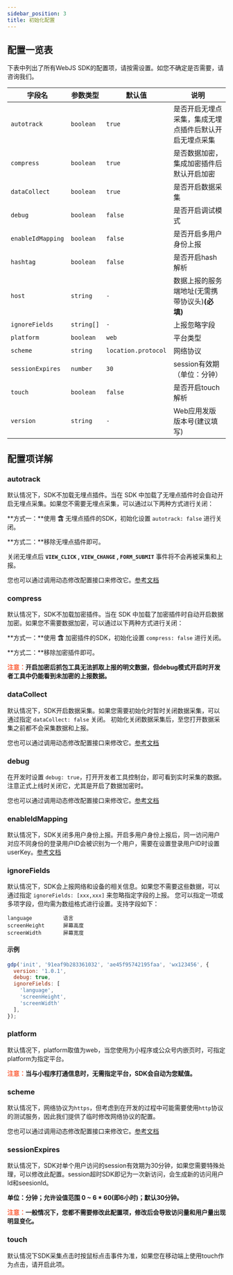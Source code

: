 ```yaml
---
sidebar_position: 3
title: 初始化配置
---
```


## 配置一览表

下表中列出了所有WebJS SDK的配置项，请按需设置。如您不确定是否需要，请咨询我们。

| **字段名**        | **参数类型** | **默认值**          | **说明**                                              |
|-------------------|--------------|---------------------|-----------------------------------------------------|
| `autotrack`       | `boolean`    | `true`              | 是否开启无埋点采集，集成无埋点插件后默认开启无埋点采集 |
| `compress`        | `boolean`    | `true`              | 是否数据加密，集成加密插件后默认开启加密               |
| `dataCollect`     | `boolean`    | `true`              | 是否开启数据采集                                      |
| `debug`           | `boolean`    | `false`             | 是否开启调试模式                                      |
| `enableIdMapping` | `boolean`    | `false`             | 是否开启多用户身份上报                                |
| `hashtag`         | `boolean`    | `false`             | 是否开启hash解析                                      |
| `host`            | `string`     | `-`                 | 数据上报的服务端地址(无需携带协议头)**(必填)**          |
| `ignoreFields`    | `string[]`   | `-`                 | 上报忽略字段                                          |
| `platform`        | `boolean`    | `web`               | 平台类型                                            |
| `scheme`          | `string`     | `location.protocol` | 网络协议                                              |
| `sessionExpires`  | `number`     | `30`                | session有效期（单位：分钟）                              |
| `touch`           | `boolean`    | `false`             | 是否开启touch解析                                     |
| `version`         | `string`     | `-`                 | Web应用发版版本号(建议填写)                           |

## 配置项详解

### autotrack

默认情况下，SDK不加载无埋点插件。当在 SDK 中加载了无埋点插件时会自动开启无埋点采集。如果您不需要无埋点采集，可以通过以下两种方式进行关闭：

**方式一：**使用 **含** 无埋点插件的SDK，初始化设置 `autotrack: false` 进行关闭。

**方式二：**移除无埋点插件即可。

关闭无埋点后 **`VIEW_CLICK` , `VIEW_CHANGE` , `FORM_SUBMIT`** 事件将不会再被采集和上报。

您也可以通过调用动态修改配置接口来修改它。[参考文档](/docs/webjs/3.8/commonlyApi#1开启关闭无埋点数据采集autotrack)

### compress

默认情况下，SDK不加载加密插件。当在 SDK 中加载了加密插件时自动开启数据加密。如果您不需要数据加密，可以通过以下两种方式进行关闭：

**方式一：**使用 **含** 加密插件的SDK，初始化设置 `compress: false` 进行关闭。

**方式二：**移除加密插件即可。

**<font color="#FC5F3A">注意：</font>开启加密后抓包工具无法抓取上报的明文数据，但debug模式开启时开发者工具中仍能看到未加密的上报数据。**

### dataCollect

默认情况下，SDK开启数据采集。如果您需要初始化时暂时关闭数据采集，可以通过指定 `dataCollect: false` 关闭。 初始化关闭数据采集后，至您打开数据采集之前都不会采集数据和上报。

您也可以通过调用动态修改配置接口来修改它。[参考文档](/docs/webjs/3.8/commonlyApi#2开启关闭数据采集datacollect)

### debug

在开发时设置 `debug: true`，打开开发者工具控制台，即可看到实时采集的数据。注意正式上线时关闭它，尤其是开启了数据加密时。

您也可以通过调用动态修改配置接口来修改它。[参考文档](/docs/webjs/3.8/commonlyApi#3开启关闭调试模式debug)

### enableIdMapping

默认情况下，SDK关闭多用户身份上报。开启多用户身份上报后，同一访问用户对应不同身份的登录用户ID会被识别为一个用户，需要在设置登录用户ID时设置userKey。[参考文档](/docs/webjs/3.8/commonlyApi#2设置登录用户idsetuserid)

### ignoreFields

默认情况下，SDK会上报网络和设备的相关信息。如果您不需要这些数据，可以通过指定 `ignoreFields: [xxx,xxx]` 来忽略指定字段的上报。
您可以指定一项或多项字段，但均需为数组格式进行设置。支持字段如下：

```text
language          语言
screenHeight      屏幕高度
screenWidth       屏幕宽度
```

#### 示例

```js
gdp('init', '91eaf9b283361032', 'ae45f95742195faa', 'wx123456', {
  version: '1.0.1',
  debug: true,
  ignoreFields: [
    'language',
    'screenHeight',
    'screenWidth'
  ],
});
```

### platform

默认情况下，platform取值为web，当您使用为小程序或公众号内嵌页时，可指定platform为指定平台。

**<font color="#FC5F3A">注意：</font>当与小程序打通信息时，无需指定平台，SDK会自动为您赋值。**

### scheme

默认情况下，网络协议为`https`，但考虑到在开发的过程中可能需要使用`http`协议的测试服务，因此我们提供了临时修改网络协议的配置。

您也可以通过调用动态修改配置接口来修改它。[参考文档](/docs/webjs/3.8/commonlyApi#4修改请求协议scheme)

### sessionExpires

默认情况下，SDK对单个用户访问的session有效期为30分钟，如果您需要特殊处理，可以修改此配置。session超时SDK即记为一次新访问，会生成新的访问用户Id和seesionId。

**单位：分钟；允许设值范围 0 ~ 6 * 60(即6小时)；默认30分钟。**

**<font color="#FC5F3A">注意：</font>一般情况下，您都不需要修改此配置项，修改后会导致访问量和用户量出现明显变化。**

### touch

默认情况下SDK采集点击时按鼠标点击事件为准，如果您在移动端上使用touch作为点击，请开启此项。
